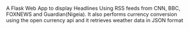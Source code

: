 A Flask Web App to display Headlines Using RSS feeds from CNN, BBC, FOXNEWS and Guardian(Nigeia). It also performs currency conversion using  the open currency api and it retrieves weather data in JSON format
